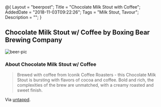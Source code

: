 @{
    Layout = "beerpost";
    Title = "Chocolate Milk Stout with Coffee";
    AddedDate = "2018-11-03T09:22:26";
    Tags = "Milk Stout, Tavour";
    Description = "";
}

## Chocolate Milk Stout w/ Coffee by Boxing Bear Brewing Company

![beer-pic]

### About Chocolate Milk Stout w/ Coffee

> Brewed with coffee from Iconik Coffee Roasters - this Chocolate Milk Stout is bursting with flavors of cocoa and coffee. Bold and rich, the complexities of the brew are unmatched, with a creamy roasted and sweet finish.

Via [untappd][untappd-url].

[untappd-url]: <https://untappd.com/b/boxing-bear-brewing-company-chocolate-milk-stout-w-coffee/1499970>
[beer-pic]: https://jasonpowley.com/assets/img/2018-11-03-chocolate-milk-stout-w-coffee.jpeg "Chocolate Milk Stout w/ Coffee by Boxing Bear Brewing Company"

